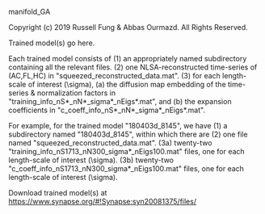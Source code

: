 manifold_GA

Copyright (c) 2019 Russell Fung & Abbas Ourmazd. All Rights Reserved.

Trained model(s) go here.

Each trained model consists of
(1) an appropriately named subdirectory containing all the relevant files. 
(2) one NLSA-reconstructed time-series of (AC,FL,HC) in "squeezed_reconstructed_data.mat".
(3) for each length-scale of interest (\sigma), 
  (a) the diffusion map embedding of the time-series & normalization factors in 
  "training_info_nS*_nN*_sigma*_nEigs*.mat", and
  (b) the expansion coefficients in "c_coeff_info_nS*_nN*_sigma*_nEigs*.mat".
  
For example, for the trained model "180403d_8145", we have
(1) a subdirectory named "180403d_8145", within which there are
(2) one file named "squeezed_reconstructed_data.mat".
(3a) twenty-two "training_info_nS1713_nN300_sigma*_nEigs100.mat" files, one for each length-scale of interest (\sigma).
(3b) twenty-two "c_coeff_info_nS1713_nN300_sigma*_nEigs100.mat" files, one for each length-scale of interest (\sigma).

Download trained model(s) at https://www.synapse.org/#!Synapse:syn20081375/files/
